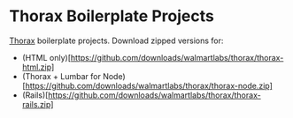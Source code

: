 Thorax Boilerplate Projects
===========================

[Thorax](http://thoraxjs.org/) boilerplate projects. Download zipped versions for:

- (HTML only)[https://github.com/downloads/walmartlabs/thorax/thorax-html.zip]
- (Thorax + Lumbar for Node)[https://github.com/downloads/walmartlabs/thorax/thorax-node.zip]
- (Rails)[https://github.com/downloads/walmartlabs/thorax/thorax-rails.zip]